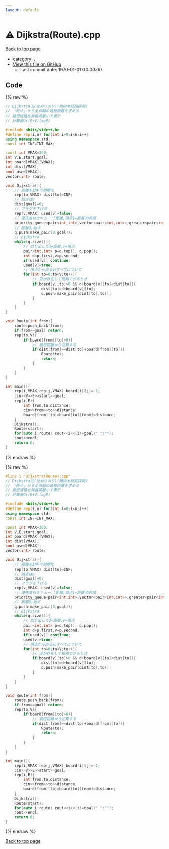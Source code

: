```yaml
---
layout: default
---
```


<!-- mathjax config similar to math.stackexchange -->
<script type="text/javascript" async
  src="https://cdnjs.cloudflare.com/ajax/libs/mathjax/2.7.5/MathJax.js?config=TeX-MML-AM_CHTML">
</script>
<script type="text/x-mathjax-config">
  MathJax.Hub.Config({
    TeX: { equationNumbers: { autoNumber: "AMS" }},
    tex2jax: {
      inlineMath: [ ['$','$'] ],
      processEscapes: true
    },
    "HTML-CSS": { matchFontHeight: false },
    displayAlign: "left",
    displayIndent: "2em"
  });
</script>

<script type="text/javascript" src="https://cdnjs.cloudflare.com/ajax/libs/jquery/3.4.1/jquery.min.js"></script>
<script src="https://cdn.jsdelivr.net/npm/jquery-balloon-js@1.1.2/jquery.balloon.min.js" integrity="sha256-ZEYs9VrgAeNuPvs15E39OsyOJaIkXEEt10fzxJ20+2I=" crossorigin="anonymous"></script>
<script type="text/javascript" src="../assets/js/copy-button.js"></script>
<link rel="stylesheet" href="../assets/css/copy-button.css" />


# :warning: Dijkstra(Route).cpp

<a href="../index.html">Back to top page</a>

* category: <a href="../index.html#5058f1af8388633f609cadb75a75dc9d">.</a>
* <a href="{{ site.github.repository_url }}/blob/master/Dijkstra(Route).cpp">View this file on GitHub</a>
    - Last commit date: 1970-01-01 00:00:00




## Code

<a id="unbundled"></a>
{% raw %}
```cpp
// Dijkstra法(枝刈りあり)(無向木経路探索)
// 「終点」から全点間の最短距離を求める
// 最短経路を辞書順最小で表示
// 計算量O((E+V)logE)

#include <bits/stdc++.h>
#define rep(i,n) for(int i=0;i<n;i++)
using namespace std;
const int INF=INT_MAX;

const int VMAX=300;
int V,E,start,goal;
int board[VMAX][VMAX];
int dist[VMAX];
bool used[VMAX];
vector<int> route;

void Dijkstra(){
    // 距離をINFで初期化
    rep(to,VMAX) dist[to]=INF;
    // 始点は0
    dist[goal]=0;
    // フラグを下げる
    rep(v,VMAX) used[v]=false;
    // 優先度付きキュー:[距離,頂点]←距離の昇順
    priority_queue<pair<int,int>,vector<pair<int,int>>,greater<pair<int,int>>> q;
    // 距離0,始点
    q.push(make_pair(0,goal));
    // dijkstra
    while(q.size()){
        // 取り出してd=距離,v=頂点
        pair<int,int> p=q.top(); q.pop();
        int d=p.first,v=p.second;
        if(used[v]) continue;
        used[v]=true;
        // 頂点から出る辺すべてについて
        for(int to=0;to<V;to++){
            // 辺が存在して短縮できるとき
            if(board[v][to]>0 && d+board[v][to]<dist[to]){
                dist[to]=d+board[v][to];
                q.push(make_pair(dist[to],to));
            }
        }
    }
}

void Route(int from){
    route.push_back(from);
    if(from==goal) return;
    rep(to,V){
        if(board[from][to]>0){
            // 最短距離から逆算する
            if(dist[from]==dist[to]+board[from][to]){
                Route(to);
                return;
            }
        }
    }
}

int main(){
    rep(i,VMAX)rep(j,VMAX) board[i][j]=-1;
    cin>>V>>E>>start>>goal;
    rep(i,E){
        int from,to,distance;
        cin>>from>>to>>distance;
        board[from][to]=board[to][from]=distance;
    }
    Dijkstra();
    Route(start);
    for(auto i:route) cout<<i<<(i!=goal?" ":"");
    cout<<endl;
    return 0;
}

```
{% endraw %}

<a id="bundled"></a>
{% raw %}
```cpp
#line 1 "Dijkstra(Route).cpp"
// Dijkstra法(枝刈りあり)(無向木経路探索)
// 「終点」から全点間の最短距離を求める
// 最短経路を辞書順最小で表示
// 計算量O((E+V)logE)

#include <bits/stdc++.h>
#define rep(i,n) for(int i=0;i<n;i++)
using namespace std;
const int INF=INT_MAX;

const int VMAX=300;
int V,E,start,goal;
int board[VMAX][VMAX];
int dist[VMAX];
bool used[VMAX];
vector<int> route;

void Dijkstra(){
    // 距離をINFで初期化
    rep(to,VMAX) dist[to]=INF;
    // 始点は0
    dist[goal]=0;
    // フラグを下げる
    rep(v,VMAX) used[v]=false;
    // 優先度付きキュー:[距離,頂点]←距離の昇順
    priority_queue<pair<int,int>,vector<pair<int,int>>,greater<pair<int,int>>> q;
    // 距離0,始点
    q.push(make_pair(0,goal));
    // dijkstra
    while(q.size()){
        // 取り出してd=距離,v=頂点
        pair<int,int> p=q.top(); q.pop();
        int d=p.first,v=p.second;
        if(used[v]) continue;
        used[v]=true;
        // 頂点から出る辺すべてについて
        for(int to=0;to<V;to++){
            // 辺が存在して短縮できるとき
            if(board[v][to]>0 && d+board[v][to]<dist[to]){
                dist[to]=d+board[v][to];
                q.push(make_pair(dist[to],to));
            }
        }
    }
}

void Route(int from){
    route.push_back(from);
    if(from==goal) return;
    rep(to,V){
        if(board[from][to]>0){
            // 最短距離から逆算する
            if(dist[from]==dist[to]+board[from][to]){
                Route(to);
                return;
            }
        }
    }
}

int main(){
    rep(i,VMAX)rep(j,VMAX) board[i][j]=-1;
    cin>>V>>E>>start>>goal;
    rep(i,E){
        int from,to,distance;
        cin>>from>>to>>distance;
        board[from][to]=board[to][from]=distance;
    }
    Dijkstra();
    Route(start);
    for(auto i:route) cout<<i<<(i!=goal?" ":"");
    cout<<endl;
    return 0;
}

```
{% endraw %}

<a href="../index.html">Back to top page</a>


